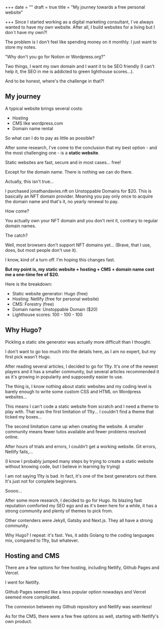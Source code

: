 +++
date = ""
draft = true
title = "My journey towards a free personal website"

+++
Since I started working as a digital marketing consultant, I´ve always wanted to have my own website. After all, I build websites for a living but I don´t have my own?!

The problem is I don't feel like spending money on it monthly. I just want to store my notes.

"Why don't you go for Notion or Wordpress.org?"

Two things, I want my own domain and I want it to be SEO friendly (I can't help it, the SEO in me is addicted to green lighthouse scores...).

And to be honest, where's the challenge in that?!

## My journey

A typical website brings several costs:

* Hosting
* CMS like wordpress.com
* Domain name rental

So what can I do to pay as little as possible?

After some research, I've come to the conclusion that my best option - and the most challenging one - is a **static website**.

Static websites are fast, secure and in most cases... free! 

Except for the domain name. There is nothing we can do there.

Actually, this isn't true...

I purchased jonathandavies.nft on Unstoppable Domains for $20. This is basically an NFT domain provider. Meaning you pay only once to acquire the domain name and that's it, no yearly renewal to pay. 

How come?

You actually own your NFT domain and you don't rent it, contrary to regular domain names. 

The catch?

Well, most browsers don't support NFT domains yet... (Brave, that I use, does, but most people don't use it).

I know, kind of a turn off. I'm hoping this changes fast.

**But my point is, my static website + hosting + CMS + domain name cost me a one-time fee of $20.**

Here is the breakdown:

* Static website generator: Hugo (free)
* Hosting: Netlify (free for personal website)
* CMS: Forestry (free)
* Domain name: Unstoppable Domain ($20)
* Lighthouse scores: 100 - 100 - 100 

## Why Hugo?

Pickling a static site generator was actually more difficult than I thought.

I don't want to go too much into the details here, as I am no expert, but my first pick wasn't Hugo.

After reading several articles, I decided to go for 11ty. It's one of the newest players and it has a smaller community, but several articles recommended it as it's growing in popularity and supposedly easier to use.

The thing is, I know nothing about static websites and my coding level is barely enough to write some custom CSS and HTML on Wordpress websites... 

This means I can't code a static website from scratch and I need a theme to play with. That was the first limitation of 11ty... I couldn't find a theme that ticked my boxes...

The second limitation came up when creating the website. A smaller community means fewer tutos available and fewer problems resolved online.

After hours of trials and errors, I couldn't get a working website. Git errors, Netlify fails,... 

(I know I probably jumped many steps by trying to create a static website without knowing code, but I believe in learning by trying)

I am not saying 11ty is bad. In fact, it's one of the best generators out there. It's just not for complete beginners.

Soooo...

After some more research, I decided to go for Hugo. Its blazing fast reputation comforted my SEO ego and as it's been here for a while, it has a strong community and plenty of themes to pick from.

Other contenders were Jekyll, Gatsby and Next.js. They all have a strong community.

Why Hugo? I repeat: it's fast. Yes, it adds Golang to the coding languages mix, compared to 11ty, but whatever. 

## Hosting and CMS

There are a few options for free hosting, including Netlify, Github Pages and Vercel. 

I went for Netlify.

Github Pages seemed like a less popular option nowadays and Vercel seemed more complicated.

The connexion between my Github repository and Netlify was seamless!

As for the CMS, there were a few free options as well, starting with Netlify's own product.